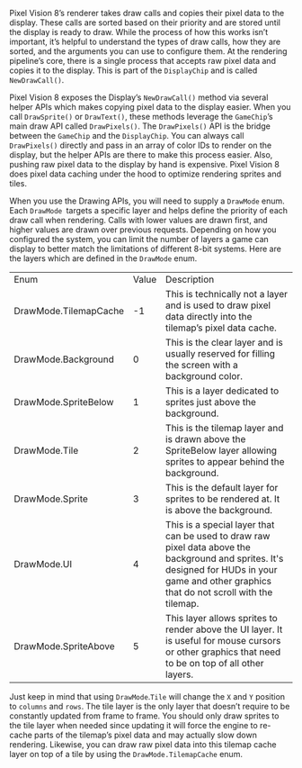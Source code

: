 Pixel Vision 8’s renderer takes draw calls and copies their pixel data to the display. These calls are sorted based on their priority and are stored until the display is ready to draw. While the process of how this works isn’t important, it’s helpful to understand the types of draw calls, how they are sorted, and the arguments you can use to configure them. At the rendering pipeline’s core, there is a single process that accepts raw pixel data and copies it to the display. This is part of the `DisplayChip` and is called `NewDrawCall()`.

Pixel Vision 8 exposes the Display’s `NewDrawCall()` method via several helper APIs which makes copying pixel data to the display easier. When you call `DrawSprite()` or `DrawText()`, these methods leverage the `GameChip`’s main draw API called `DrawPixels()`. The `DrawPixels()` API is the bridge between the `GameChip` and the `DisplayChip`. You can always call `DrawPixels()` directly and pass in an array of color IDs to render on the display, but the helper APIs are there to make this process easier. Also, pushing raw pixel data to the display by hand is expensive. Pixel Vision 8 does pixel data caching under the hood to optimize rendering sprites and tiles.

When you use the Drawing APIs, you will need to supply a `DrawMode` enum. Each `DrawMode `targets a specific layer and helps define the priority of each draw call when rendering. Calls with lower values are drawn first, and higher values are drawn over previous requests. Depending on how you configured the system, you can limit the number of layers a game can display to better match the limitations of different 8-bit systems. Here are the layers which are defined in the `DrawMode` enum.

<table>
  <tr>
    <td>Enum</td>
    <td>Value</td>
    <td>Description</td>
  </tr>
  <tr>
    <td>DrawMode.TilemapCache</td>
    <td>-1</td>
    <td>This is technically not a layer and is used to draw pixel data directly into the tilemap’s pixel data cache.</td>
  </tr>
  <tr>
    <td>DrawMode.Background</td>
    <td>0</td>
    <td>This is the clear layer and is usually reserved for filling the screen with a background color.</td>
  </tr>
  <tr>
    <td>DrawMode.SpriteBelow</td>
    <td>1</td>
    <td>This is a layer dedicated to sprites just above the background.</td>
  </tr>
  <tr>
    <td>DrawMode.Tile</td>
    <td>2</td>
    <td>This is the tilemap layer and is drawn above the SpriteBelow layer allowing sprites to appear behind the background.</td>
  </tr>
  <tr>
    <td>DrawMode.Sprite</td>
    <td>3</td>
    <td>This is the default layer for sprites to be rendered at. It is above the background.</td>
  </tr>
  <tr>
    <td>DrawMode.UI</td>
    <td>4</td>
    <td>This is a special layer that can be used to draw raw pixel data above the background and sprites. It's designed for HUDs in your game and other graphics that do not scroll with the tilemap.</td>
  </tr>
  <tr>
    <td>DrawMode.SpriteAbove</td>
    <td>5</td>
    <td>This layer allows sprites to render above the UI layer. It is useful for mouse cursors or other graphics that need to be on top of all other layers.</td>
  </tr>
</table>


Just keep in mind that using `DrawMode`.`Tile` will change the `X` and `Y` position to `columns` and `rows`. The tile layer is the only layer that doesn’t require to be constantly updated from frame to frame. You should only draw sprites to the tile layer when needed since updating it will force the engine to re-cache parts of the tilemap’s pixel data and may actually slow down rendering. Likewise, you can draw raw pixel data into this tilemap cache layer on top of a tile by using the `DrawMode.TilemapCache` enum.

